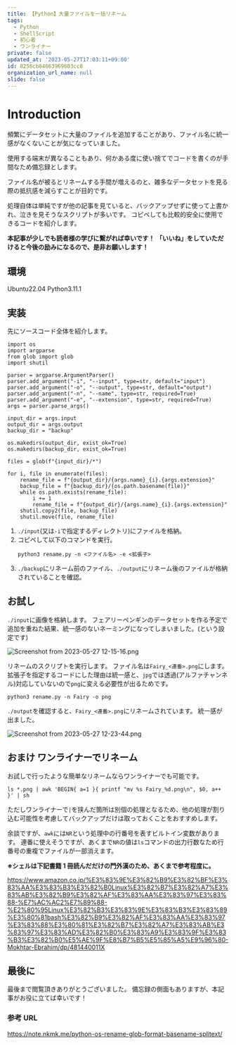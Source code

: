 ```yaml
---
title: 【Python】大量ファイルを一括リネーム
tags:
  - Python
  - ShellScript
  - 初心者
  - ワンライナー
private: false
updated_at: '2023-05-27T17:03:11+09:00'
id: 8256cb84663969603cc8
organization_url_name: null
slide: false
---
```


# Introduction

頻繁にデータセットに大量のファイルを追加することがあり、ファイル名に統一感がなくないことが気になっていました。

使用する端末が異なることもあり、何かある度に使い捨てでコードを書くのが手間なため備忘録とします。

ファイル名が被るとリネームする手間が増えるのと、雑多なデータセットを見る際の抵抗感を減らすことが目的です。

処理自体は単純ですが他の記事を見ていると、バックアップせずに使って上書かれ、泣きを見そうなスクリプトが多いです。
コピペしても比較的安全に使用できるコードを紹介します。

**本記事が少しでも読者様の学びに繋がれば幸いです！**
**「いいね」をしていただけると今後の励みになるので、是非お願いします！**

## 環境

Ubuntu22.04
Python3.11.1

## 実装

先にソースコード全体を紹介します。

```python: rename.py
import os
import argparse
from glob import glob
import shutil

parser = argparse.ArgumentParser()
parser.add_argument("-i", "--input", type=str, default="input")
parser.add_argument("-o", "--output", type=str, default="output")
parser.add_argument("-n", "--name", type=str, required=True)
parser.add_argument("-e", "--extension", type=str, required=True)
args = parser.parse_args()

input_dir = args.input
output_dir = args.output
backup_dir = "backup"

os.makedirs(output_dir, exist_ok=True)
os.makedirs(backup_dir, exist_ok=True)

files = glob(f"{input_dir}/*")

for i, file in enumerate(files):
    rename_file = f"{output_dir}/{args.name}_{i}.{args.extension}"
    backup_file = f"{backup_dir}/{os.path.basename(file)}"
    while os.path.exists(rename_file):
        i += 1
        rename_file = f"{output_dir}/{args.name}_{i}.{args.extension}"
    shutil.copy2(file, backup_file)
    shutil.move(file, rename_file)
```

1. `./input`(又は`-i`で指定するディレクトリ)にファイルを格納。
1. コピペして以下のコマンドを実行。
   ```bash:
   python3 rename.py -n <ファイル名> -e <拡張子>
   ```
1. `./backup`にリネーム前のファイル、`./output`にリネーム後のファイルが格納されていることを確認。

## お試し

`./input`に画像を格納します。
フェアリーペンギンのデータセットを作る予定で追加を重ねた結果、統一感のないネーミングになってしまいました。(という設定です)

![Screenshot from 2023-05-27 12-15-16.png](https://qiita-image-store.s3.ap-northeast-1.amazonaws.com/0/3292052/e7dcb684-a8b2-10a1-3523-366efca85ea5.png)

リネームのスクリプトを実行します。
ファイル名は`Fairy_<連番>.png`にします。
拡張子を指定するコードにした理由は統一感と、`jpg`では透過(アルファチャンネル)対応していないので`png`に変える必要性が出るためです。

```bash:
python3 rename.py -n Fairy -o png
```

`./output`を確認すると、`Fairy_<連番>.png`にリネームされています。
統一感が出ました。

![Screenshot from 2023-05-27 12-23-44.png](https://qiita-image-store.s3.ap-northeast-1.amazonaws.com/0/3292052/2e7a7a52-54cb-97a6-c244-3e6c87946ea3.png)

## おまけ ワンライナーでリネーム

お試しで行ったような簡単なリネームならワンライナーでも可能です。

```bash:
ls *.png | awk 'BEGIN{ a=1 }{ printf "mv %s Fairy_%d.png\n", $0, a++ }' | sh
```

ただしワンライナーで`|`を挟んだ箇所は別個の処理となるため、他の処理が割り込む可能性を考慮してバックアップだけは取っておくことをおすすめします。

余談ですが、`awk`には`NR`という処理中の行番号を表すビルトイン変数があります。
連番に使えそうですが、あくまで`NR`の値は`ls`コマンドの出力行数なため行番号の重複でファイルが一部消えます。

**※シェルは下記書籍 1 冊読んだだけの門外漢のため、あくまで参考程度に。**

https://www.amazon.co.jp/%E3%83%9E%E3%82%B9%E3%82%BF%E3%83%AA%E3%83%B3%E3%82%B0Linux%E3%82%B7%E3%82%A7%E3%83%AB%E3%82%B9%E3%82%AF%E3%83%AA%E3%83%97%E3%83%88-%E7%AC%AC2%E7%89%88-%E2%80%95Linux%E3%82%B3%E3%83%9E%E3%83%B3%E3%83%89%E3%80%81bash%E3%82%B9%E3%82%AF%E3%83%AA%E3%83%97%E3%83%88%E3%80%81%E3%82%B7%E3%82%A7%E3%83%AB%E3%83%97%E3%83%AD%E3%82%B0%E3%83%A9%E3%83%9F%E3%83%B3%E3%82%B0%E5%AE%9F%E8%B7%B5%E5%85%A5%E9%96%80-Mokhtar-Ebrahim/dp/481440011X

## 最後に

最後まで閲覧頂きありがとうございました。
備忘録の側面もありますが、本記事がお役に立てば幸いです！

### 参考 URL

https://note.nkmk.me/python-os-rename-glob-format-basename-splitext/
